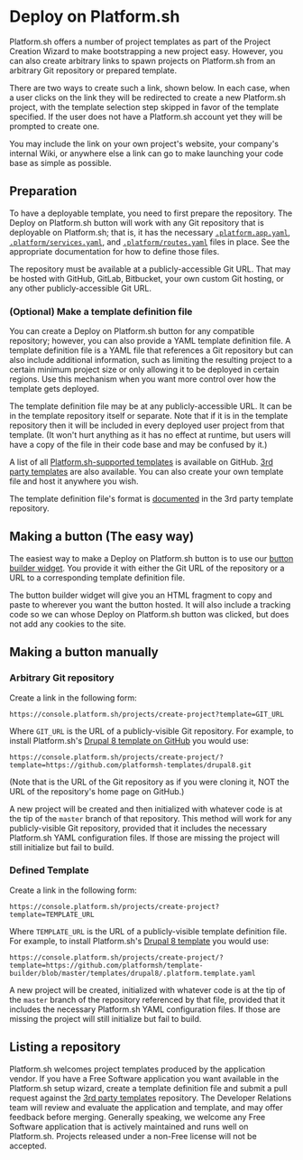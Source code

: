 # Deploy on Platform.sh

Platform.sh offers a number of project templates as part of the Project Creation Wizard to make bootstrapping a new project easy.  However, you can also create arbitrary links to spawn projects on Platform.sh from an arbitrary Git repository or prepared template.

There are two ways to create such a link, shown below.  In each case, when a user clicks on the link they will be redirected to create a new Platform.sh project, with the template selection step skipped in favor of the template specified.  If the user does not have a Platform.sh account yet they will be prompted to create one.

You may include the link on your own project's website, your company's internal Wiki, or anywhere else a link can go to make launching your code base as simple as possible.

## Preparation

To have a deployable template, you need to first prepare the repository.  The Deploy on Platform.sh button will work with any Git repository that is deployable on Platform.sh; that is, it has the necessary [`.platform.app.yaml`](/configuration/app-containers.md), [`.platform/services.yaml`](/configuration/services.md), and [`.platform/routes.yaml`](/configuration/routes.md) files in place.  See the appropriate documentation for how to define those files.

The repository must be available at a publicly-accessible Git URL.  That may be hosted with GitHub, GitLab, Bitbucket, your own custom Git hosting, or any other publicly-accessible Git URL.

### (Optional) Make a template definition file

You can create a Deploy on Platform.sh button for any compatible repository; however, you can also provide a YAML template definition file.  A template definition file is a YAML file that references a Git repository but can also include additional information, such as limiting the resulting project to a certain minimum project size or only allowing it to be deployed in certain regions.  Use this mechanism when you want more control over how the template gets deployed.

The template definition file may be at any publicly-accessible URL.  It can be in the template repository itself or separate.  Note that if it is in the template repository then it will be included in every deployed user project from that template.  (It won't hurt anything as it has no effect at runtime, but users will have a copy of the file in their code base and may be confused by it.)

A list of all [Platform.sh-supported templates](https://github.com/platformsh/template-builder/tree/master/templates) is available on GitHub.  [3rd party templates](https://github.com/platformsh/templates-external/) are also available.  You can also create your own template file and host it anywhere you wish.

The template definition file's format is [documented](https://github.com/platformsh/templates-external/blob/master/template-definition.yaml) in the 3rd party template repository.

## Making a button (The easy way)

The easiest way to make a Deploy on Platform.sh button is to use our [button builder widget](https://platform.sh/deploy/).   You provide it with either the Git URL of the repository or a URL to a corresponding template definition file.

The button builder widget will give you an HTML fragment to copy and paste to wherever you want the button hosted.  It will also include a tracking code so we can whose Deploy on Platform.sh button was clicked, but does not add any cookies to the site.

## Making a button manually

### Arbitrary Git repository

Create a link in the following form:

```
https://console.platform.sh/projects/create-project?template=GIT_URL
```

Where `GIT_URL` is the URL of a publicly-visible Git repository.  For example, to install Platform.sh's [Drupal 8 template on GitHub](https://github.com/platformsh-templates/drupal8) you would use:

```
https://console.platform.sh/projects/create-project/?template=https://github.com/platformsh-templates/drupal8.git
```

(Note that is the URL of the Git repository as if you were cloning it, NOT the URL of the repository's home page on GitHub.)

A new project will be created and then initialized with whatever code is at the tip of the `master` branch of that repository.  This method will work for any publicly-visible Git repository, provided that it includes the necessary Platform.sh YAML configuration files.  If those are missing the project will still initialize but fail to build.

### Defined Template

Create a link in the following form:

```
https://console.platform.sh/projects/create-project?template=TEMPLATE_URL
```

Where `TEMPLATE_URL` is the URL of a publicly-visible template definition file.  For example, to install Platform.sh's [Drupal 8 template](https://github.com/platformsh-templates/drupal8) you would use:

```
https://console.platform.sh/projects/create-project/?template=https://github.com/platformsh/template-builder/blob/master/templates/drupal8/.platform.template.yaml
```

A new project will be created, initialized with whatever code is at the tip of the `master` branch of the repository referenced by that file, provided that it includes the necessary Platform.sh YAML configuration files.  If those are missing the project will still initialize but fail to build.

## Listing a repository

Platform.sh welcomes project templates produced by the application vendor.  If you have a Free Software application you want available in the Platform.sh setup wizard, create a template definition file and submit a pull request against the [3rd party templates](https://github.com/platformsh/templates-external/) repository.  The Developer Relations team will review and evaluate the application and template, and may offer feedback before merging.  Generally speaking, we welcome any Free Software application that is actively maintained and runs well on Platform.sh.  Projects released under a non-Free license will not be accepted.
